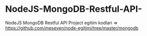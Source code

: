 # NodeJS-MongoDB-Restful-API-
NodeJS MongoDB Restful API Project
egitim kodlari => https://github.com/meseven/node-egitimi/tree/master/mongodb